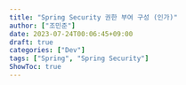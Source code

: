 ```yaml
---
title: "Spring Security 권한 부여 구성 (인가)"
author: ["조민준"]
date: 2023-07-24T00:06:45+09:00
draft: true
categories: ["Dev"]
tags: ["Spring", "Spring Security"]
ShowToc: true
---
```


